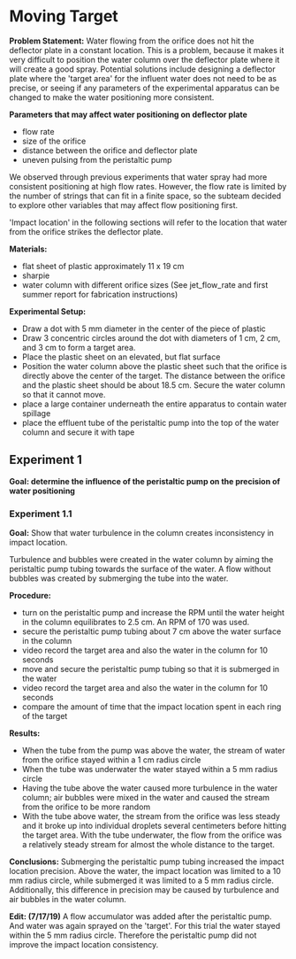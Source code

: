 # Moving Target

**Problem Statement:** Water flowing from the orifice does not hit the deflector plate in a constant location. This is a problem, because it makes it very difficult to position the water column over the deflector plate where it will create a good spray. Potential solutions include designing a deflector plate where the 'target area' for the influent water does not need to be as precise, or seeing if any parameters of the experimental apparatus can be changed to make the water positioning more consistent.

**Parameters that may affect water positioning on deflector plate**
- flow rate
- size of the orifice
- distance between the orifice and deflector plate
- uneven pulsing from the peristaltic pump

We observed through previous experiments that water spray had more consistent positioning at high flow rates. However, the flow rate is limited by the number of strings that can fit in a finite space, so the subteam decided to explore other variables that may affect flow positioning first.

'Impact location' in the following sections will refer to the location that water from the orifice strikes the deflector plate.

**Materials:**
- flat sheet of plastic approximately 11 x 19 cm
- sharpie
- water column with different orifice sizes (See jet_flow_rate and first summer report for fabrication instructions)

**Experimental Setup:**
- Draw a dot with 5 mm diameter in the center of the piece of plastic
- Draw 3 concentric circles around the dot with diameters of 1 cm, 2 cm, and 3 cm to form a target area.
- Place the plastic sheet on an elevated, but flat surface
- Position the water column above the plastic sheet such that the orifice is directly above the center of the target. The distance between the orifice and the plastic sheet should be about 18.5 cm. Secure the water column so that it cannot move.
- place a large container underneath the entire apparatus to contain water spillage
- place the effluent tube of the peristaltic pump into the top of the water column and secure it with tape

## Experiment 1

**Goal: determine the influence of the peristaltic pump on the precision of water positioning**

### Experiment 1.1

**Goal:** Show that water turbulence in the column creates inconsistency in impact location.

Turbulence and bubbles were created in the water column by aiming the peristaltic pump tubing towards the surface of the water. A flow without bubbles was created by submerging the tube into the water.

**Procedure:**
- turn on the peristaltic pump and increase the RPM until the water height in the column equilibrates to 2.5 cm. An RPM of 170 was used.
- secure the peristaltic pump tubing about 7 cm above the water surface in the column
- video record the target area and also the water in the column for 10 seconds
- move and secure the peristaltic pump tubing so that it is submerged in the water
- video record the target area and also the water in the column for 10 seconds
- compare the amount of time that the impact location spent in each ring of the target

**Results:**
- When the tube from the pump was above the water, the stream of water from the orifice stayed within a 1 cm radius circle
- When the tube was underwater the water stayed within a 5 mm radius circle
- Having the tube above the water caused more turbulence in the water column; air bubbles were mixed in the water and caused the stream from the orifice to be more random
- With the tube above water, the stream from the orifice was less steady and it broke up into individual droplets several centimeters before hitting the target area. With the tube underwater, the flow from the orifice was a relatively steady stream for almost the whole distance to the target.

**Conclusions:**
Submerging the peristaltic pump tubing increased the impact location precision. Above the water, the impact location was limited to a 10 mm radius circle, while submerged it was limited to a 5 mm radius circle. Additionally, this difference in precision may be caused by turbulence and air bubbles in the water column.

**Edit: (7/17/19)** A flow accumulator was added after the peristaltic pump. And water was again sprayed on the 'target'. For this trial the water stayed within the 5 mm radius circle. Therefore the peristaltic pump did not improve the impact location consistency.
